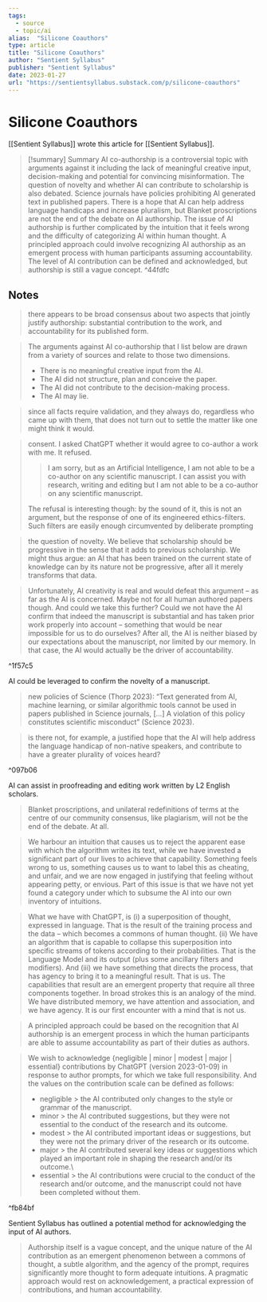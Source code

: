 ```yaml
---
tags:
  - source
  - topic/ai
alias:  "Silicone Coauthors"
type: article
title: "Silicone Coauthors"
author: "Sentient Syllabus"
publisher: "Sentient Syllabus"
date: 2023-01-27
url: "https://sentientsyllabus.substack.com/p/silicone-coauthors"
---
```

# Silicone Coauthors
[[Sentient Syllabus]] wrote this article for [[Sentient Syllabus]].

> [!summary] Summary
> AI co-authorship is a controversial topic with arguments against it including the lack of meaningful creative input, decision-making and potential for convincing misinformation. The question of novelty and whether AI can contribute to scholarship is also debated. Science journals have policies prohibiting AI generated text in published papers. There is a hope that AI can help address language handicaps and increase pluralism, but Blanket proscriptions are not the end of the debate on AI authorship. The issue of AI authorship is further complicated by the intuition that it feels wrong and the difficulty of categorizing AI within human thought. A principled approach could involve recognizing AI authorship as an emergent process with human participants assuming accountability. The level of AI contribution can be defined and acknowledged, but authorship is still a vague concept. ^44fdfc

## Notes
> there appears to be broad consensus about two aspects that jointly justify authorship: substantial contribution to the work, and accountability for its published form.

> The arguments against AI co-authorship that I list below are drawn from a variety of sources and relate to those two dimensions.
> 
> - There is no meaningful creative input from the AI.
> - The AI did not structure, plan and conceive the paper.
> - The AI did not contribute to the decision-making process.
> - The AI may lie.

> since all facts require validation, and they always do, regardless who came up with them, that does not turn out to settle the matter like one might think it would.

> consent. I asked ChatGPT whether it would agree to co-author a work with me. It refused. 
> 
> > I am sorry, but as an Artificial Intelligence, I am not able to be a co-author on any scientific manuscript. I can assist you with research, writing and editing but I am not able to be a co-author on any scientific manuscript.
>
> The refusal is interesting though: by the sound of it, this is not an argument, but the response of one of its engineered ethics-filters. Such filters are easily enough circumvented by deliberate prompting

> the question of novelty. We believe that scholarship should be progressive in the sense that it adds to previous scholarship. We might thus argue: an AI that has been trained on the current state of knowledge can by its nature not be progressive, after all it merely transforms that data.

> Unfortunately, AI creativity is real and would defeat this argument – as far as the AI is concerned. Maybe not for all human authored papers though. And could we take this further? Could we not have the AI confirm that indeed the manuscript is substantial and has taken prior work properly into account – something that would be near impossible for us to do ourselves? After all, the AI is neither biased by our expectations about the manuscript, nor limited by our memory. In that case, the AI would actually be the driver of accountability.

^1f57c5

AI could be leveraged to confirm the novelty of a manuscript.

> new policies of Science (Thorp 2023): “Text generated from AI, machine learning, or similar algorithmic tools cannot be used in papers published in Science journals, […] A violation of this policy constitutes scientific misconduct”  (Science 2023).

> is there not, for example, a justified hope that the AI will help address the language handicap of non-native speakers, and contribute to have a greater plurality of voices heard?

^097b06

AI can assist in proofreading and editing work written by L2 English scholars.

> Blanket proscriptions, and unilateral redefinitions of terms at the centre of our community consensus, like plagiarism, will not be the end of the debate. At all.

> We harbour an intuition that causes us to reject the apparent ease with which the algorithm writes its text, while we have invested a significant part of our lives to achieve that capability. Something feels wrong to us, something causes us to want to label this as cheating, and unfair, and we are now engaged in justifying that feeling without appearing petty, or envious. Part of this issue is that we have not yet found a category under which to subsume the AI into our own inventory of intuitions.

> What we have with ChatGPT, is (i) a superposition of thought, expressed in language. That is the result of the training process and the data – which becomes a commons of human thought. (ii) We have an algorithm that is capable to collapse this superposition into specific streams of tokens according to their probabilities. That is the Language Model and its output (plus some ancillary filters and modifiers). And (iii) we have something that directs the process, that has agency to bring it to a meaningful result. That is us. The capabilities that result are an emergent property that require all three components together. In broad strokes this is an analogy of the mind. We have distributed memory, we have attention and association, and we have agency. It is our first encounter with a mind that is not us.

> A principled approach could be based on the recognition that  AI authorship is an emergent process in which the human participants are able to assume accountability as part of their duties as authors.

> We wish to acknowledge {negligible | minor | modest | major | essential} contributions by ChatGPT (version 2023-01-09) in response to author prompts, for which we take full responsibility. And the values on the contribution scale can be defined as follows:
> 
> - negligible > the AI contributed only changes to the style or grammar of the manuscript.
> - minor > the AI contributed suggestions, but they were not essential to the conduct of the research and its outcome.
> - modest > the AI contributed important ideas or suggestions, but they were not the primary driver of the research or its outcome.
> - major > the AI contributed several key ideas or suggestions which played an important role in shaping the research and/or its outcome.\
> - essential > the AI contributions were crucial to the conduct of the research and/or outcome, and the manuscript could not have been completed without them.

^fb84bf

Sentient Syllabus has outlined a potential method for acknowledging the input of AI authors.

> Authorship itself is a vague concept, and the unique nature of the AI contribution as an emergent phenomenon between a commons of thought, a subtle algorithm, and the agency of the prompt, requires significantly more thought to form adequate intuitions. A pragmatic approach would rest on acknowledgement, a practical  expression of contributions, and human accountability.
